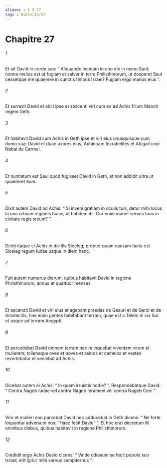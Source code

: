 ```yaml
---
aliases : 1 S 27
tags : Bible/1S/27
---
```


# Chapitre 27

###### 1
Et ait David in corde suo: “ Aliquando incidam in uno die in manu Saul; nonne melius est ut fugiam et salver in terra Philisthinorum, ut desperet Saul cessetque me quaerere in cunctis finibus Israel? Fugiam ergo manus eius ”. 
###### 2
Et surrexit David et abiit ipse et sescenti viri cum eo ad Achis filium Maoch regem Geth. 
###### 3
Et habitavit David cum Achis in Geth ipse et viri eius unusquisque cum domo sua; David et duae uxores eius, Achinoam Iezrahelites et Abigail uxor Nabal de Carmel. 
###### 4
Et nuntiatum est Saul quod fugisset David in Geth, et non addidit ultra ut quaereret eum.
###### 5
Dixit autem David ad Achis: “ Si inveni gratiam in oculis tuis, detur mihi locus in una urbium regionis huius, ut habitem ibi. Cur enim manet servus tuus in civitate regis tecum? ”. 
###### 6
Dedit itaque ei Achis in die illa Siceleg; propter quam causam facta est Siceleg regum Iudae usque in diem hanc. 
###### 7
Fuit autem numerus dierum, quibus habitavit David in regione Philisthinorum, annus et quattuor menses.
###### 8
Et ascendit David et viri eius et agebant praedas de Gesuri et de Gerzi et de Amalecitis; hae enim gentes habitabant terram, quae est a Telem in via Sur et usque ad terram Aegypti. 
###### 9
Et percutiebat David omnem terram nec relinquebat viventem virum et mulierem; tollensque oves et boves et asinos et camelos et vestes revertebatur et veniebat ad Achis. 
###### 10
Dicebat autem ei Achis: “ In quem irruistis hodie? ”. Respondebatque David: “ Contra Nageb Iudae vel contra Nageb Ierameel vel contra Nageb Ceni ”. 
###### 11
Viro et mulieri non parcebat David nec adducebat in Geth dicens: “ Ne forte loquantur adversum nos: “Haec fecit David” ”. Et hoc erat decretum illi omnibus diebus, quibus habitavit in regione Philisthinorum. 
###### 12
Credidit ergo Achis David dicens: “ Valde odiosum se fecit populo suo Israel; erit igitur mihi servus sempiternus ”. 
